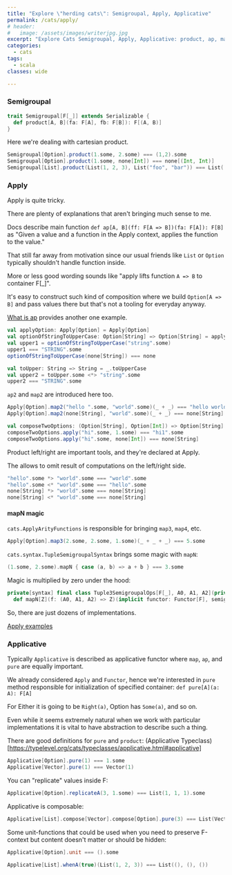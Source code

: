 ```yaml
---
title: "Explore \"herding cats\": Semigroupal, Apply, Applicative"
permalink: /cats/apply/
# header:
#   image: /assets/images/writerjpg.jpg
excerpt: "Explore Cats Semigroupal, Apply, Applicative: product, ap, mapN and friends"
categories:
  - cats
tags:
  - scala
classes: wide

---
```


### Semigroupal

```scala
trait Semigroupal[F[_]] extends Serializable {
  def product[A, B](fa: F[A], fb: F[B]): F[(A, B)]
}
```
Here we're dealing with cartesian product.

```scala
Semigroupal[Option].product(1.some, 2.some) === (1,2).some
Semigroupal[Option].product(1.some, none[Int]) === none[(Int, Int)]
Semigroupal[List].product(List(1, 2, 3), List("foo", "bar")) === List((1, "foo"), (1, "bar"), (2, "foo"), (2, "bar"), (3, "foo"), (3, "bar"))
```

### Apply

Apply is quite tricky.

There are plenty of explanations that aren't bringing much sense to me.

Docs describe main function `def ap[A, B](ff: F[A => B])(fa: F[A]): F[B]` as "Given a value and a function in the Apply context, applies the function to the value."

That still far away from motivation since our usual friends like `List` or `Option` typically shouldn't handle function inside.

More or less good wording sounds like "apply lifts function `A => B` to container F[_]".

It's easy to construct such kind of composition where we build `Option[A => B]` and pass values there but that's not a tooling for everyday anyway.

[What is ap](https://typelevel.org/cats/typeclasses/applicative.html#what-is-ap) provides another one example.

```scala
val applyOption: Apply[Option] = Apply[Option]
val optionOfStringToUpperCase: Option[String] => Option[String] = applyOption.ap[String, String](((s: String) => s.toUpperCase).some)
val upper1 = optionOfStringToUpperCase("string".some)
upper1 === "STRING".some
optionOfStringToUpperCase(none[String]) === none

val toUpper: String => String = _.toUpperCase
val upper2 = toUpper.some <*> "string".some
upper2 === "STRING".some
```

`ap2` and `map2` are introduced here too.

```scala
Apply[Option].map2("hello ".some, "world".some)(_ + _) === "hello world".some
Apply[Option].map2(none[String], "world".some)(_ + _) === none[String]

val composeTwoOptions: (Option[String], Option[Int]) => Option[String] = Apply[Option].ap2(((s: String, i: Int) => s + i).some)
composeTwoOptions.apply("hi".some, 1.some) === "hi1".some
composeTwoOptions.apply("hi".some, none[Int]) === none[String]
```

Product left/right are important tools, and they're declared at Apply.

The allows to omit result of computations on the left/right side.
```scala
"hello".some *> "world".some === "world".some
"hello".some <* "world".some === "hello".some
none[String] *> "world".some === none[String]
none[String] <* "world".some === none[String]
```

#### mapN magic

`cats.ApplyArityFunctions` is responsible for bringing `map3`, `map4`, etc.

```scala
Apply[Option].map3(2.some, 2.some, 1.some)(_ + _ + _) === 5.some
```

`cats.syntax.TupleSemigroupalSyntax` brings some magic with `mapN`:
```scala
(1.some, 2.some).mapN { case (a, b) => a + b } === 3.some
```

Magic is multiplied by zero under the hood:
```scala
private[syntax] final class Tuple3SemigroupalOps[F[_], A0, A1, A2](private val t3: Tuple3[F[A0], F[A1], F[A2]]) {
  def mapN[Z](f: (A0, A1, A2) => Z)(implicit functor: Functor[F], semigroupal: Semigroupal[F]): F[Z] = Semigroupal.map3(t3._1, t3._2, t3._3)(f)
```
So, there are just dozens of implementations.

[Apply examples](https://github.com/antonkw/explore-herding-cats/blob/main/src/main/scala/io/github/antonkw/5_apply.worksheet.sc)

### Applicative

Typically `Applicative` is described as applicative functor where `map`, `ap`, and `pure` are equally important.

We already considered `Apply` and `Functor`, hence we're interested in `pure` method responsible for initialization of specified container: `def pure[A](a: A): F[A]`

For Either it is going to be `Right(a)`, Option has `Some(a)`, and so on.

Even while it seems extremely natural when we work with particular implementations it is vital to have abstraction to describe such a thing.

There are good definitions for `pure` and `product`: (Applicative Typeclass)[https://typelevel.org/cats/typeclasses/applicative.html#applicative]

```scala
Applicative[Option].pure(1) === 1.some
Applicative[Vector].pure(1) === Vector(1)
```

You can "replicate" values inside F:
```scala
Applicative[Option].replicateA(3, 1.some) === List(1, 1, 1).some
```


Applicative is composable:
```scala
Applicative[List].compose[Vector].compose[Option].pure(3) === List(Vector(3.some))
```


Some unit-functions that could be used when you need to preserve F-context but content doesn't matter or should be hidden:
```scala
Applicative[Option].unit === ().some

Applicative[List].whenA(true)(List(1, 2, 3)) === List((), (), ())
```